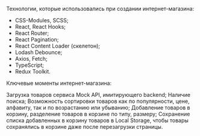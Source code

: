 Технологии, которые использовались при создании интернет-магазина:

- CSS-Modules, SCSS;
- React, React Hooks;
- React Router;
- React Pagination;
- React Content Loader (скелетон);
- Lodash Debounce;
- Axios, Fetch;
- TypeScript;
- Redux Toolkit.

Ключевые моменты интернет-магазина:

Загрузка товаров сервиса Mock API, имитирующего backend;
Наличие поиска;
Возможность сортировки товаров как по популярности, цене, алфавиту, так и по возрастанию или убыванию;
Добавление товаров в корзину, разделение товаров в корзине по типу, размеру;
Сохранение списка добавленных в корзину товаров в Local Storage, чтобы товары сохранялись в корзине даже после перезагрузки страницы.
